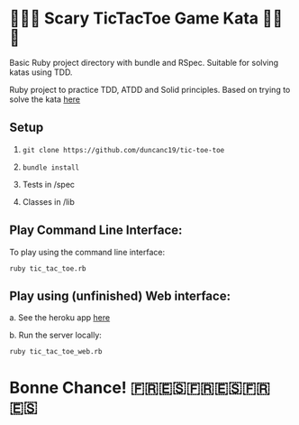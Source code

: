# 🎃👻🎃    Scary TicTacToe Game Kata   👻🎃👻

Basic Ruby project directory with bundle and RSpec. Suitable for solving katas using TDD.

Ruby project to practice TDD, ATDD and Solid principles. Based on trying to solve the kata [here](https://learn.madetech.com/sparring/tic-tac-toe/)

## Setup

1.  `git clone https://github.com/duncanc19/tic-toe-toe`

2.  `bundle install`

3.  Tests in /spec

4.  Classes in /lib 

## Play Command Line Interface: 

To play using the command line interface:

    ruby tic_tac_toe.rb

## Play using (unfinished) Web interface:

a.  See the heroku app [here](https://calm-falls-27969.herokuapp.com)

b.  Run the server locally:

    ruby tic_tac_toe_web.rb


# Bonne Chance! 🇫🇷🇪🇸🇫🇷🇪🇸🇫🇷🇪🇸
